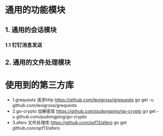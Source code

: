 # 通用的功能模块

## 1. 通用的会话模块
### 1.1 钉钉消息发送

## 2. 通用的文件处理模块



# 使用到的第三方库
- 1.grequests 请求http  https://github.com/levigross/grequests  go get -u github.com/levigross/grequests
- 2.go-crypto 加解密库 https://github.com/pudongping/go-crypto  go get -u github.com/pudongping/go-crypto
- 3.afero 文件处理库 https://github.com/spf13/afero  go get github.com/spf13/afero
